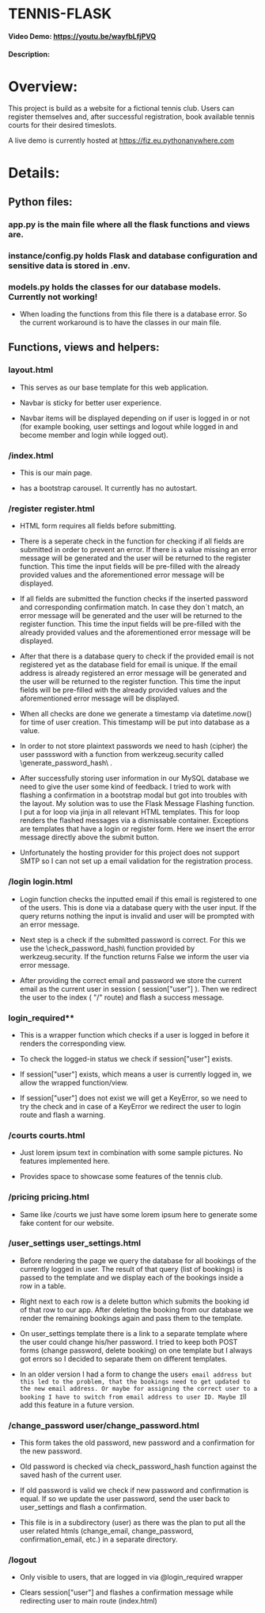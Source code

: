 # TENNIS-FLASK
#### Video Demo:  https://youtu.be/wayfbLfjPVQ
#### Description:


# **Overview:**

This project is build as a website for a fictional tennis club.
Users can register themselves and, after successful registration, book available tennis courts for their desired timeslots.

A live demo is currently hosted at https://fiz.eu.pythonanywhere.com


# **Details:**


## Python files:

### **app.py** is the main file where all the flask functions and views are.

### **instance/config.py** holds Flask and database configuration and sensitive data is stored in **.env**.

### **models.py** holds the classes for our database models. Currently not working!
-   When loading the functions from this file there is a database error.
    So the current workaround is to have the classes in our main file.



## Functions, views and helpers:

### **layout.html**
-   This serves as our base template for this web application.

-   Navbar is sticky for better user experience.

-   Navbar items will be displayed depending on if user is logged in or not (for example booking, user settings and logout while logged in and become member and login while logged out).

### **/index.html**
-   This is our main page.

-   has a bootstrap carousel. It currently has no autostart.


### **/register     register.html**
-   HTML form requires all fields before submitting.

-   There is a seperate check in the function for checking if all fields are submitted in order to prevent an error.
    If there is a value missing an error message will be generated and the user will be returned to the register function.
    This time the input fields will be pre-filled with the already provided values and the aforementioned error message will be displayed.

-   If all fields are submitted the function checks if the inserted password and corresponding confirmation match.
    In case they don`t match, an error message will be generated and the user will be returned to the register function.
    This time the input fields will be pre-filled with the already provided values and the aforementioned error message will be displayed.

-   After that there is a database query to check if the provided email is not registered yet as the database field for email is unique.
    If the email address is already registered an error message will be generated and the user will be returned to the register function.
    This time the input fields will be pre-filled with the already provided values and the aforementioned error message will be displayed.

-   When all checks are done we generate a timestamp via datetime.now() for time of user creation.
    This timestamp will be put into database as a value.

-   In order to not store plaintext passwords we need to hash (cipher) the user passsword with a function from werkzeug.security called \generate_password_hash\ .

-   After successfully storing user information in our MySQL database we need to give the user some kind of feedback.
    I tried to work with flashing a confirmation in a bootstrap modal but got into troubles with the layout.
    My solution was to use the Flask Message Flashing function.
    I put a for loop via jinja in all relevant HTML templates. This for loop renders the flashed messages via a dismissable container.
    Exceptions are templates that have a login or register form. Here we insert the error message directly above the submit button.

-   Unfortunately the hosting provider for this project does not support SMTP so I can not set up a email validation for the registration process.


### **/login        login.html**
-   Login function checks the inputted email if this email is registered to one of the users.
    This is done via a database query with the user input.
    If the query returns nothing the input is invalid and user will be prompted with an error message.

-   Next step is a check if the submitted password is correct.
    For this we use the \check_password_hash\ function provided by werkzeug.security.
    If the function returns False we inform the user via error message.

-   After providing the correct email and password we store the current email as the current user in session ( session["user"] ).
    Then we redirect the user to the index ( "/" route) and flash a success message.

### login_required**
-   This is a wrapper function which checks if a user is logged in before it renders the corresponding view.

-   To check the logged-in status we check if session["user"] exists.

-   If session["user"] exists, which means a user is currently logged in, we allow the wrapped function/view.

-   If session["user"] does not exist we will get a KeyError, so we need to try the check and in case of a KeyError we redirect the user to login route and flash a warning.


### **/courts       courts.html**
-   Just lorem ipsum text in combination with some sample pictures. No features implemented here.

-   Provides space to showcase some features of the tennis club.


### **/pricing       pricing.html**
-   Same like /courts we just have some lorem ipsum here to generate some fake content for our website.


### **/user_settings        user_settings.html**
-   Before rendering the page we query the database for all bookings of the currently logged in user.
    The result of that query (list of bookings) is passed to the template and we display each of the bookings inside a row in a table.

-   Right next to each row is a delete button which submits the booking id of that row to our app.
    After deleting the booking from our database we render the remaining bookings again and pass them to the template.

-   On user_settings template there is a link to a separate template where the user could change his/her password.
    I tried to keep both POST forms (change password, delete booking) on one template but I always got errors so I decided to separate them on different templates.

-   In an older version I had a form to change the user`s email address but this led to the problem, that the bookings need to get updated to the new email address.
    Or maybe for assigning the correct user to a booking I have to switch from email address to user ID. Maybe I`ll add this feature in a future version.


### **/change_password      user/change_password.html**
-   This form takes the old password, new password and a confirmation for the new password.

-   Old password is checked via check_password_hash function against the saved hash of the current user.

-   If old password is valid we check if new password and confirmation is equal. If so we update the user password, send the user back to user_settings and flash a confirmation.

-   This file is in a subdirectory (user) as there was the plan to put all the user related htmls (change_email, change_password, confirmation_email, etc.) in a separate directory.


### **/logout**
-   Only visible to users, that are logged in via @login_required wrapper

-   Clears session["user"] and flashes a confirmation message while redirecting user to main route (index.html)




